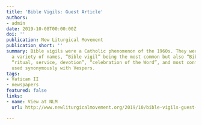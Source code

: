 ```yaml
---
title: 'Bible Vigils: Guest Article'
authors:
- admin
date: 2019-10-08T00:00:00Z
doi: ''
publication: New Liturgical Movement
publication_short: ''
summary: Bible vigils were a Catholic phenomenon of the 1960s. They were called by
  a variety of names, “Bible vigil” being the most common but also “Bible” or “Biblical”
  “ritual, service, devotion”, “celebration of the Word”, and most confusingly, sometimes
  used synonymously with Vespers.
tags:
- Vatican II
- newspapers
featured: false
links:
- name: View at NLM
  url: http://www.newliturgicalmovement.org/2019/10/bible-vigils-guest-article-by-sharon.html

---
```

